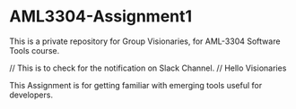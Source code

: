 # AML3304-Assignment1
This is a private repository for Group Visionaries, for AML-3304 Software Tools course.

// This is to check for the notification on Slack Channel.
// Hello Visionaries

This Assignment is for getting familiar with emerging tools useful for developers.

